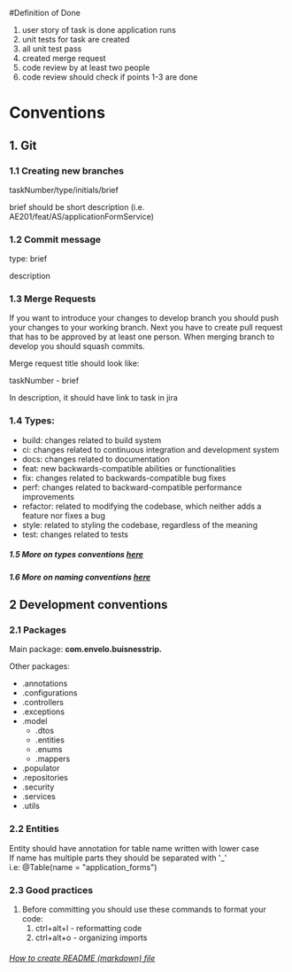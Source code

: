 #Definition of Done

1. user story of task is done
   application runs
2. unit tests for task are created
3. all unit test pass
4. created merge request
5. code review by at least two people
6. code review should check if points 1-3 are done

# Conventions

## 1. Git

### 1.1 Creating new branches

taskNumber/type/initials/brief

brief should be short description (i.e. AE201/feat/AS/applicationFormService) 

### 1.2 Commit message

type: brief

description

### 1.3 Merge Requests

If you want to introduce your changes to develop branch you should push your changes to your working branch. 
Next you have to create pull request that has to be approved by at least one person. 
When merging branch to develop you should squash commits.

Merge request title should look like:

taskNumber - brief

In description, it should have link to task in jira

### 1.4 Types:

- build: changes related to build system
- ci: changes related to continuous integration and development system
- docs: changes related to documentation
- feat: new backwards-compatible abilities or functionalities
- fix: changes related to backwards-compatible bug fixes
- perf: changes related to backward-compatible performance improvements
- refactor: related to modifying the codebase, which neither adds a feature nor fixes a bug
- style: related to styling the codebase, regardless of the meaning
- test: changes related to tests



##### 1.5 More on types conventions [here](https://nitayneeman.com/posts/understanding-semantic-commit-messages-using-git-and-angular/#build)

##### 1.6 More on naming conventions [here](https://www.conventionalcommits.org/en/v1.0.0/)

## 2 Development conventions

### 2.1 Packages

Main package: **com.envelo.buisnesstrip.**

Other packages:

- .annotations
- .configurations
- .controllers
- .exceptions
- .model
    - .dtos
    - .entities
    - .enums
    - .mappers
- .populator
- .repositories
- .security
- .services
- .utils

### 2.2 Entities

Entity should have annotation for table name written with lower case <br/>
If name has multiple parts they should be separated with '_' <br/>
i.e: @Table(name = "application_forms")

### 2.3 Good practices

1. Before committing you should use these commands to format your code:
   1. ctrl+alt+l - reformatting code 
   2. ctrl+alt+o - organizing imports

###### [How to create README (markdown) file](https://www.markdownguide.org/basic-syntax/)